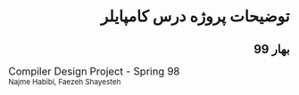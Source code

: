 <h1 dir="rtl">توضیحات پروژه درس کامپایلر</h1>
<h2 dir="rtl">بهار 99</h2>


<font size="4">Compiler Design Project - Spring 98</font><br>
<font size="2">Najme Habibi, Faezeh Shayesteh</font>
